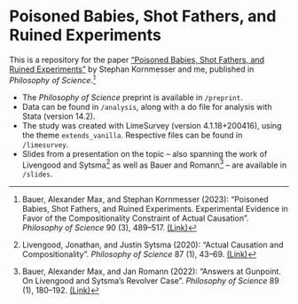 # Poisoned Babies, Shot Fathers, and Ruined Experiments

This is a repository for the paper [“Poisoned Babies, Shot Fathers, and Ruined Experiments”](https://doi.org/10.1017/psa.2023.1) by Stephan Kornmesser and me, published in _Philosophy of Science_.[^1]

- The _Philosophy of Science_ preprint is available in `/preprint`.
- Data can be found in `/analysis`, along with a do file for analysis with Stata (version 14.2).
- The study was created with LimeSurvey (version 4.1.18+200416), using the theme `extends_vanilla`. Respective files can be found in `/limesurvey`.
- Slides from a presentation on the topic – also spanning the work of Livengood and Sytsma[^2] as well as Bauer and Romann[^3] – are available in `/slides`.

[^1]: Bauer, Alexander Max, and Stephan Kornmesser (2023): “Poisoned Babies, Shot Fathers, and Ruined Experiments. Experimental Evidence in Favor of the Compositionality Constraint of Actual Causation”. _Philosophy of Science_ 90 (3), 489–517. [(Link)](https://doi.org/10.1017/psa.2023.1)
[^2]: Livengood, Jonathan, and Justin Sytsma (2020): “Actual Causation and Compositionality”. _Philosophy of Science_ 87 (1), 43–69. [(Link)](https://doi.org/10.1086/706085)
[^3]: Bauer, Alexander Max, and Jan Romann (2022): “Answers at Gunpoint. On Livengood and Sytsma’s Revolver Case”. _Philosophy of Science_ 89 (1), 180–192. [(Link)](https://doi.org/10.1017/psa.2021.21)
